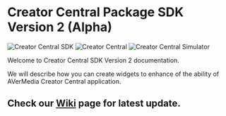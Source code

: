 # Creator Central Package SDK Version 2 (Alpha)
![Creator Central SDK](https://img.shields.io/badge/SDK-2.0.3-yellow)
![Creator Central](https://img.shields.io/badge/Creator%20Central-1.1.2.5-orange)
![Creator Central Simulator](https://img.shields.io/badge/Simulator-1.0.0.4-blue)

Welcome to Creator Central SDK Version 2 documentation.

We will describe how you can create widgets to enhance of the ability of AVerMedia Creator Central application.

## Check our [Wiki](https://github.com/AVerMedia-Technologies-Inc/CreatorCentralSDK/wiki) page for latest update.
